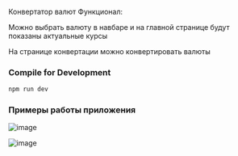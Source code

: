 Конвертатор валют
Функционал:

Можно выбрать валюту в навбаре и на главной странице будут показаны актуальные курсы

На странице конвертации можно конвертировать валюты 

### Compile for Development

```sh
npm run dev
```

### Примеры работы приложения

![image](https://github.com/user-attachments/assets/6743057e-bef7-4d58-9c05-3781d3706700)

![image](https://github.com/user-attachments/assets/727b3e90-f62b-4705-84a6-a692badd4b2b)
